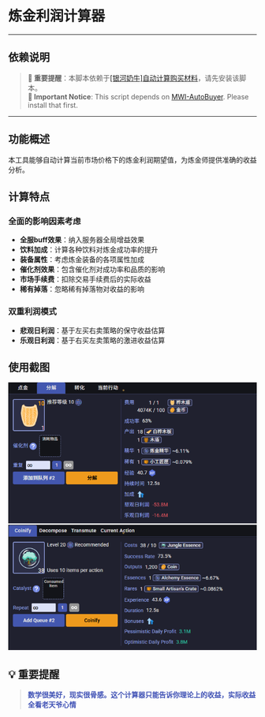 # 炼金利润计算器

---

##  依赖说明

> **🚨 重要提醒**：本脚本依赖于[[银河奶牛]自动计算购买材料](https://github.com/CYR2077/MWI-AutoBuyer)，请先安装该脚本。<br>
> **🚨 Important Notice**: This script depends on [MWI-AutoBuyer](https://github.com/CYR2077/MWI-AutoBuyer). Please install that first.


---

## 功能概述

本工具能够自动计算当前市场价格下的炼金利润期望值，为炼金师提供准确的收益分析。

## 计算特点

### 全面的影响因素考虑
- **全服buff效果**：纳入服务器全局增益效果
- **饮料加成**：计算各种饮料对炼金成功率的提升
- **装备属性**：考虑炼金装备的各项属性加成
- **催化剂效果**：包含催化剂对成功率和品质的影响
- **市场手续费**：扣除交易手续费后的实际收益
- **稀有掉落**：忽略稀有掉落物对收益的影响

### 双重利润模式
- **悲观日利润**：基于左买右卖策略的保守收益估算
- **乐观日利润**：基于右买左卖策略的激进收益估算

## 使用截图

![中文界面示例](img/1.png)
![英文界面示例](img/2.png)

## 💡 重要提醒
 
>  **<span style="color: #3F51B5;">数学很美好，现实很骨感。这个计算器只能告诉你理论上的收益，实际收益全看老天爷心情</span>**
